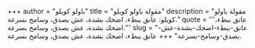 +++
author = "باولو كويلو"
title = "مقولة باولو كويلو"
description = "مقولة باولو كويلو: عانق ببطء، اضحك بشدة، عش بصدق، وسامح بسرعة."
quote = '''عانق ببطء، اضحك بشدة، عش بصدق، وسامح بسرعة.'''
slug = "عانق-ببطء-اضحك-بشدة-عش-بصدق-وسامح-بسرعة"
+++
عانق ببطء، اضحك بشدة، عش بصدق، وسامح بسرعة.
